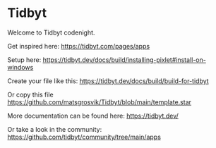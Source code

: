 # Tidbyt
Welcome to Tidbyt codenight.

Get inspired here:
https://tidbyt.com/pages/apps

Setup here:
https://tidbyt.dev/docs/build/installing-pixlet#install-on-windows

Create your file like this:
https://tidbyt.dev/docs/build/build-for-tidbyt

Or copy this file https://github.com/matsgrosvik/Tidbyt/blob/main/template.star

More documentation can be found here:
https://tidbyt.dev/

Or take a look in the community:
https://github.com/tidbyt/community/tree/main/apps
